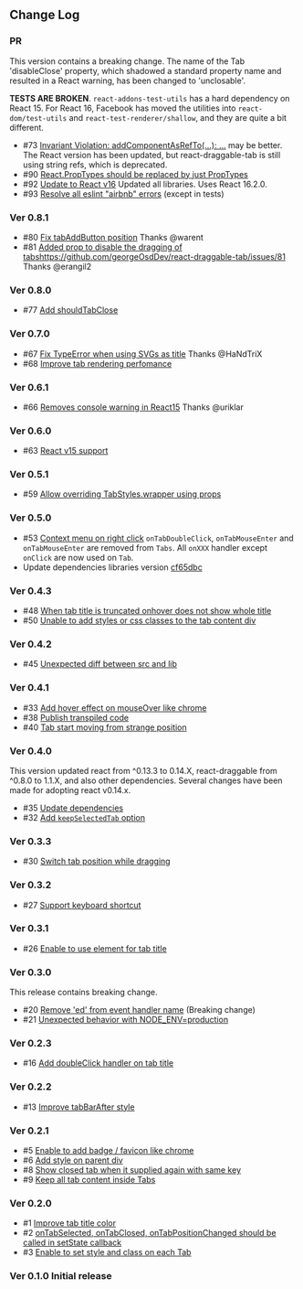 ## Change Log

### PR

  This version contains a breaking change. The name of the Tab 'disableClose' property,
  which shadowed a standard property name and resulted in a React warning, has been changed
  to 'unclosable'.
 
  **TESTS ARE BROKEN**. `react-addons-test-utils` has a hard dependency on React 15. For
  React 16, Facebook has moved the utilities into `react-dom/test-utils` and
  `react-test-renderer/shallow`, and they are quite a bit different.

  * #73 [Invariant Violation: addComponentAsRefTo(...): ...](https://github.com/georgeOsdDev/react-draggable-tab/issues/73)
  may be better. The React version has been updated, but react-draggable-tab is still using string refs, which is deprecated.
  * #90 [React.PropTypes should be replaced by just PropTypes](https://github.com/georgeOsdDev/react-draggable-tab/issues/90)
  * #92 [Update to React v16](https://github.com/georgeOsdDev/react-draggable-tab/issues/92)
  Updated all libraries. Uses React 16.2.0.
  * #93 [Resolve all eslint "airbnb" errors](https://github.com/georgeOsdDev/react-draggable-tab/issues/93)
  (except in tests)

### Ver 0.8.1

  * #80 [Fix tabAddButton position](https://github.com/georgeOsdDev/react-draggable-tab/issues/80)
  Thanks @warent
  * #81 [Added prop to disable the dragging of tabs]()https://github.com/georgeOsdDev/react-draggable-tab/issues/81
  Thanks @erangil2

### Ver 0.8.0

  * #77 [Add shouldTabClose](https://github.com/georgeOsdDev/react-draggable-tab/issues/77)

### Ver 0.7.0

  * #67 [Fix TypeError when using SVGs as title](https://github.com/georgeOsdDev/react-draggable-tab/issues/67)
  Thanks @HaNdTriX
  * #68 [Improve tab rendering perfomance](https://github.com/georgeOsdDev/react-draggable-tab/issues/68)

### Ver 0.6.1

  * #66 [Removes console warning in React15](https://github.com/georgeOsdDev/react-draggable-tab/issues/66)
    Thanks @uriklar

### Ver 0.6.0

  * #63 [React v15 support](https://github.com/georgeOsdDev/react-draggable-tab/issues/63)

### Ver 0.5.1
  * #59 [Allow overriding TabStyles.wrapper using props](https://github.com/georgeOsdDev/react-draggable-tab/issues/59)

### Ver 0.5.0
  * #53 [Context menu on right click](https://github.com/georgeOsdDev/react-draggable-tab/issues/53)
    `onTabDoubleClick`, `onTabMouseEnter` and `onTabMouseEnter` are removed from `Tabs`.
    All `onXXX` handler except `onClick` are now used on `Tab`.    
  * Update dependencies libraries version [cf65dbc](https://github.com/georgeOsdDev/react-draggable-tab/commit/cf65dbc8f756561536f53f5e3960bf86afebdc73)

### Ver 0.4.3

  * #48 [When tab title is truncated onhover does not show whole title](https://github.com/georgeOsdDev/react-draggable-tab/issues/48)
  * #50 [Unable to add styles or css classes to the tab content div](https://github.com/georgeOsdDev/react-draggable-tab/issues/50)

### Ver 0.4.2

  * #45 [Unexpected diff between src and lib](https://github.com/georgeOsdDev/react-draggable-tab/issues/45)

### Ver 0.4.1

  * #33 [Add hover effect on mouseOver like chrome](https://github.com/georgeOsdDev/react-draggable-tab/issues/33)
  * #38 [Publish transpiled code](https://github.com/georgeOsdDev/react-draggable-tab/issues/38)
  * #40 [Tab start moving from strange position](https://github.com/georgeOsdDev/react-draggable-tab/issues/33)

### Ver 0.4.0

  This version updated react from ^0.13.3 to 0.14.X, react-draggable from ^0.8.0 to 1.1.X, and also other dependencies.
  Several changes have been made for adopting react v0.14.x.

  * #35 [Update dependencies](https://github.com/georgeOsdDev/react-draggable-tab/issues/35)
  * #32 [Add `keepSelectedTab` option](https://github.com/georgeOsdDev/react-draggable-tab/issues/32)

### Ver 0.3.3

  * #30 [Switch tab position while dragging](https://github.com/georgeOsdDev/react-draggable-tab/issues/30)

### Ver 0.3.2

  * #27 [Support keyboard shortcut](https://github.com/georgeOsdDev/react-draggable-tab/issues/27)

### Ver 0.3.1

  * #26 [Enable to use element for tab title](https://github.com/georgeOsdDev/react-draggable-tab/issues/26)

### Ver 0.3.0

  This release contains breaking change.

  * #20 [Remove 'ed' from event handler name](https://github.com/georgeOsdDev/react-draggable-tab/issues/20) (Breaking change)
  * #21 [Unexpected behavior with NODE_ENV=production](https://github.com/georgeOsdDev/react-draggable-tab/issues/21)

### Ver 0.2.3

  * #16 [Add doubleClick handler on tab title](https://github.com/georgeOsdDev/react-draggable-tab/issues/16)

### Ver 0.2.2

  * #13 [Improve tabBarAfter style](https://github.com/georgeOsdDev/react-draggable-tab/issues/13)

### Ver 0.2.1

  * #5 [Enable to add badge / favicon like chrome](https://github.com/georgeOsdDev/react-draggable-tab/issues/5)
  * #6 [Add style on parent div](https://github.com/georgeOsdDev/react-draggable-tab/issues/6)
  * #8 [Show closed tab when it supplied again with same key](https://github.com/georgeOsdDev/react-draggable-tab/issues/8)
  * #9 [Keep all tab content inside Tabs](https://github.com/georgeOsdDev/react-draggable-tab/issues/9)

### Ver 0.2.0

  * #1 [Improve tab title color](https://github.com/georgeOsdDev/react-draggable-tab/issues/1)
  * #2 [onTabSelected, onTabClosed, onTabPositionChanged should be called in setState callback](https://github.com/georgeOsdDev/react-draggable-tab/issues/2)
  * #3 [Enable to set style and class on each Tab](https://github.com/georgeOsdDev/react-draggable-tab/issues/3)

### Ver 0.1.0 Initial release
